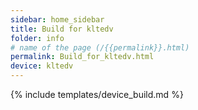 ```yaml
---
sidebar: home_sidebar
title: Build for kltedv
folder: info
# name of the page (/{{permalink}}.html)
permalink: Build_for_kltedv.html
device: kltedv
---
```

{% include templates/device_build.md %}
